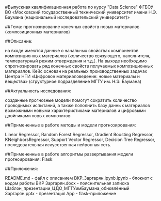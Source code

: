 #Выпускная квалификационная работа по курсу "Data Science" ФГБОУ ВО «Московский государственный технический университет имени Н.Э. Баумана (национальный исследовательский университет)»

##Тема: прогнозирование конечных свойств новых материалов (композиционных материалов)

##Описание:

на входе имеются данные о начальных свойствах компонентов композиционных материалов (количество связующего, наполнителя, температурный режим отверждения и т.д.). На выходе необходимо спрогнозировать ряд конечных свойств получаемых композиционных материалов. Кейс основан на реальных производственных задачах Центра НТИ «Цифровое материаловедение: новые материалы и вещества» (структурное подразделение МГТУ им. Н.Э. Баумана)

##Актуальность исследования:

созданные прогнозные модели помогут сократить количество проводимых испытаний, а также пополнить базу данных материалов возможными новыми характеристиками материалов и цифровыми двойниками новых композитов

##Примененные в работе методы и модели прогнозирования:

Linear Regressor, Random Forest Regressor, Gradient Boosting Regressor, KNeighborsRegressor, Support Vector Regressor, Decision Tree Regressor, последовательная искусственная нейронная сеть.

##Примененные в работе алгоритмы развертывания модели прогноирования: Flask

##Приложения:

README.md - файл с описанием
ВКР_Заргарян.ipynb.ipynb - блокнот с кодом работы
ВКР Заргарян.docx - пояснительная записка
Шаблон_презентации_ЦДО_МГТУимБаумана_обновлённый Заргарян.pptx - презентация
App - flask-приложение
